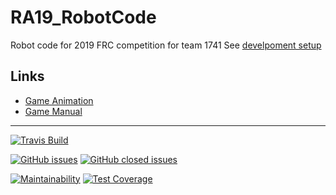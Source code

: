 # RA19_RobotCode
Robot code for 2019 FRC competition for team 1741
See [develpoment setup](docs/development_setup.md)

## Links
* [Game Animation](https://www.youtube.com/watch?v=Mew6G_og-PI)
* [Game Manual](https://www.firstinspires.org/resource-library/frc/competition-manual-qa-system)

---

[![Travis Build](https://api.travis-ci.org/RAR1741/RA19_RobotCode.svg?branch=master)](https://travis-ci.org/RAR1741/RA19_RobotCode#)

[![GitHub issues](https://img.shields.io/github/issues/RAR1741/RA19_RobotCode.svg)](https://github.com/RAR1741/RA19_RobotCode/issues?q=is%3Aopen+is%3Aissue)
[![GitHub closed issues](https://img.shields.io/github/issues-closed/RAR1741/RA19_RobotCode.svg)](https://github.com/RAR1741/RA19_RobotCode/issues?q=is%3Aissue+is%3Aclosed)

[![Maintainability](https://api.codeclimate.com/v1/badges/6426acb205db4db74c85/maintainability)](https://codeclimate.com/github/RAR1741/RA19_RobotCode/maintainability)
[![Test Coverage](https://api.codeclimate.com/v1/badges/6426acb205db4db74c85/test_coverage)](https://codeclimate.com/github/RAR1741/RA19_RobotCode/test_coverage)
